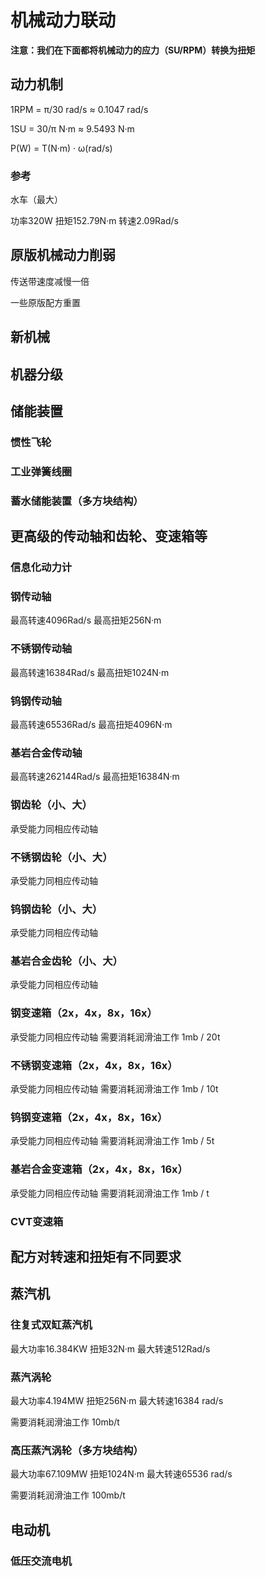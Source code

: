 # 机械动力联动

**注意：我们在下面都将机械动力的应力（SU/RPM）转换为扭矩**

## 动力机制

1RPM = π/30 rad/s ≈ 0.1047 rad/s

1SU = 30/π N·m ≈ 9.5493 N·m

P(W) = T(N·m) · ω(rad/s)

### 参考

水车（最大）

功率320W 扭矩152.79N·m 转速2.09Rad/s

## 原版机械动力削弱

传送带速度减慢一倍

一些原版配方重置

## 新机械

## 机器分级

## 储能装置

### 惯性飞轮

### 工业弹簧线圈

### 蓄水储能装置（多方块结构）

## 更高级的传动轴和齿轮、变速箱等

### 信息化动力计

### 钢传动轴

最高转速4096Rad/s 最高扭矩256N·m

### 不锈钢传动轴

最高转速16384Rad/s 最高扭矩1024N·m

### 钨钢传动轴

最高转速65536Rad/s 最高扭矩4096N·m

### 基岩合金传动轴

最高转速262144Rad/s 最高扭矩16384N·m

### 钢齿轮（小、大）

承受能力同相应传动轴

### 不锈钢齿轮（小、大）

承受能力同相应传动轴

### 钨钢齿轮（小、大）

承受能力同相应传动轴

### 基岩合金齿轮（小、大）

承受能力同相应传动轴

### 钢变速箱（2x，4x，8x，16x）

承受能力同相应传动轴 需要消耗润滑油工作 1mb / 20t

### 不锈钢变速箱（2x，4x，8x，16x）

承受能力同相应传动轴 需要消耗润滑油工作 1mb / 10t

### 钨钢变速箱（2x，4x，8x，16x）

承受能力同相应传动轴 需要消耗润滑油工作 1mb / 5t

### 基岩合金变速箱（2x，4x，8x，16x）

承受能力同相应传动轴 需要消耗润滑油工作 1mb / t

### CVT变速箱

## 配方对转速和扭矩有不同要求

## 蒸汽机

### 往复式双缸蒸汽机

最大功率16.384KW 扭矩32N·m 最大转速512Rad/s 

### 蒸汽涡轮

最大功率4.194MW 扭矩256N·m 最大转速16384 rad/s

需要消耗润滑油工作 10mb/t

### 高压蒸汽涡轮（多方块结构）

最大功率67.109MW 扭矩1024N·m 最大转速65536 rad/s

需要消耗润滑油工作 100mb/t

## 电动机

### 低压交流电机

